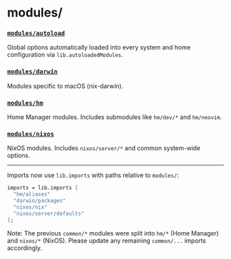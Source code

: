# modules/

### [`modules/autoload`](./autoload)
Global options automatically loaded into every system and home configuration via `lib.autoloadedModules`.

### [`modules/darwin`](./darwin)
Modules specific to macOS (nix-darwin).

### [`modules/hm`](./hm)
Home Manager modules. Includes submodules like `hm/dev/*` and `hm/neovim`.

### [`modules/nixos`](./nixos)
NixOS modules. Includes `nixos/server/*` and common system-wide options.

---

Imports now use `lib.imports` with paths relative to `modules/`:

```nix
imports = lib.imports [
  "hm/aliases"
  "darwin/packages"
  "nixos/nix"
  "nixos/server/defaults"
];
```

Note: The previous `common/*` modules were split into `hm/*` (Home Manager) and
`nixos/*` (NixOS). Please update any remaining `common/...` imports accordingly.
